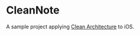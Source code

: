 # CleanNote

A sample project applying [Clean Architecture](https://blog.8thlight.com/uncle-bob/2012/08/13/the-clean-architecture.html) to iOS.
